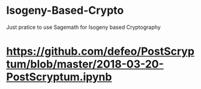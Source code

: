 # Isogeny-Based-Crypto
Just pratice to use Sagemath for Isogeny based Cryptography
# https://github.com/defeo/PostScryptum/blob/master/2018-03-20-PostScryptum.ipynb
